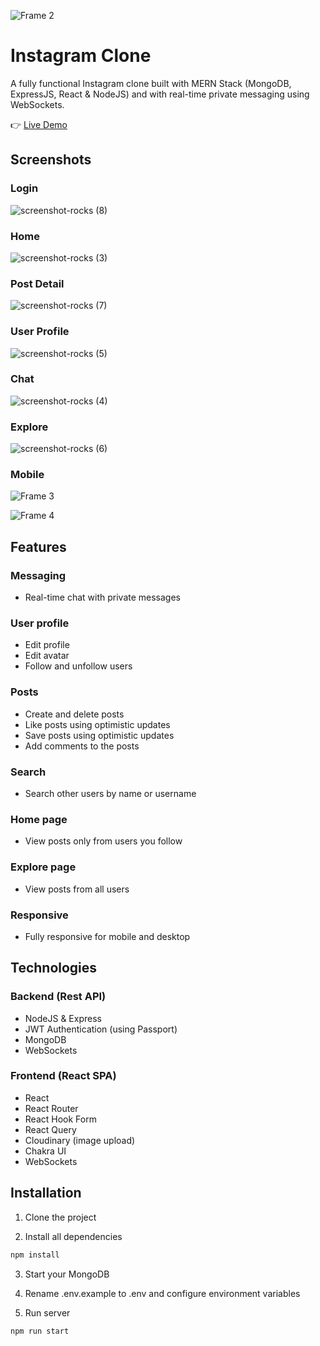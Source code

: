 ![Frame 2](https://user-images.githubusercontent.com/9263545/176514998-2cf0bf4a-6866-4aa0-be08-e7e6165f7b6f.jpg)


# Instagram Clone
A fully functional Instagram clone built with MERN Stack (MongoDB, ExpressJS, React & NodeJS) and with real-time private messaging using WebSockets.

👉 [Live Demo](https://instagram-clone-acampos.herokuapp.com/)


## Screenshots

### Login
![screenshot-rocks (8)](https://user-images.githubusercontent.com/9263545/176520162-774f3162-a581-4149-85fe-72b1195029a3.png)


### Home
![screenshot-rocks (3)](https://user-images.githubusercontent.com/9263545/176519713-28e032c9-f49f-4eb8-adb3-73722aa5b9db.png)

### Post Detail
![screenshot-rocks (7)](https://user-images.githubusercontent.com/9263545/176520195-91f51866-a9cc-4e8b-b69d-55cac79500a9.png)

### User Profile
![screenshot-rocks (5)](https://user-images.githubusercontent.com/9263545/176520228-ffbb9b47-8336-4482-9b35-4ae0e3ef2b9a.png)

### Chat
![screenshot-rocks (4)](https://user-images.githubusercontent.com/9263545/176520253-23ffccc1-3c14-4cd2-bc2a-e555a54d0f93.png)

### Explore
![screenshot-rocks (6)](https://user-images.githubusercontent.com/9263545/176520214-edaf840e-fd57-42fb-b001-4d4bd722272d.png)

### Mobile
![Frame 3](https://user-images.githubusercontent.com/9263545/176525045-486a0126-6e67-44e7-8337-f93c2ee5bd56.png)


![Frame 4](https://user-images.githubusercontent.com/9263545/176524987-b4858e94-b392-4644-9aed-7263f5ca205e.png)


## Features

### Messaging
- Real-time chat with private messages

### User profile
- Edit profile 
- Edit avatar
- Follow and unfollow users

### Posts
- Create and delete posts
- Like posts using optimistic updates
- Save posts using optimistic updates
- Add comments to the posts

### Search
- Search other users by name or username

### Home page
- View posts only from users you follow

### Explore page
- View posts from all users

### Responsive
- Fully responsive for mobile and desktop



## Technologies
### Backend (Rest API)
- NodeJS & Express
- JWT Authentication (using Passport)
- MongoDB
- WebSockets

### Frontend (React SPA)
- React
- React Router
- React Hook Form
- React Query
- Cloudinary (image upload)
- Chakra UI
- WebSockets



## Installation

1. Clone the project

2. Install all dependencies

```bash 
npm install
```

3. Start your MongoDB

4. Rename .env.example to .env and configure environment variables

5. Run server
```bash
npm run start
```
